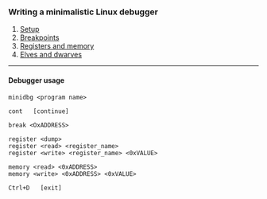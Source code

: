 ### Writing a minimalistic Linux debugger

1. [Setup](https://blog.tartanllama.xyz/writing-a-linux-debugger-setup/)
2. [Breakpoints](https://blog.tartanllama.xyz/writing-a-linux-debugger-breakpoints/)
3. [Registers and memory](https://blog.tartanllama.xyz/writing-a-linux-debugger-registers/)
4. [Elves and dwarves](https://blog.tartanllama.xyz/writing-a-linux-debugger-elf-dwarf/)

____________________________________________________________________

#### Debugger usage

```
minidbg <program name>

cont   [continue]

break <OxADDRESS>

register <dump>
register <read> <register_name>
register <write> <register_name> <0xVALUE>

memory <read> <0xADDRESS>
memory <write> <0xADDRESS> <0xVALUE>

Ctrl+D   [exit]

```